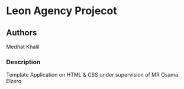# Leon Agency Projecot

## Authors

Medhat Khalil

### Description

Template Application on HTML & CSS under supervision of MR Osama Elzero